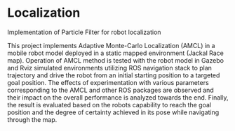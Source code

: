 # Localization
Implementation of Particle Filter for robot localization

This project implements Adaptive Monte-Carlo Localization (AMCL) in a mobile robot model deployed in a static mapped environment (Jackal Race map). Operation of AMCL method is tested with the robot model in Gazebo and Rviz simulated environments utilizing ROS navigation stack to plan trajectory and drive the robot from an initial starting position to a targeted goal position. The effects of experimentation with various parameters corresponding to the AMCL and other ROS packages are observed and their impact on the overall performance is analyzed towards the end. Finally, the result is evaluated based on the robots capability to reach the goal position and the degree of certainty achieved in its pose while navigating through the map.

